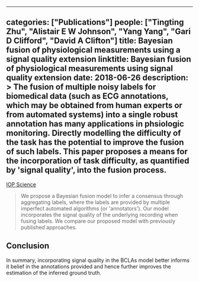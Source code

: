 
---
categories: ["Publications"]
people: ["Tingting Zhu", "Alistair E W Johnson", "Yang Yang", "Gari D Clifford", "David A Clifton"]
title: Bayesian fusion of physiological measurements using a signal quality extension
linktitle: Bayesian fusion of physiological measurements using signal quality extension
date: 2018-06-26
description: >
 The fusion of multiple noisy labels for biomedical data (such as ECG annotations, which may be obtained from human experts or from automated systems) into a single robust annotation has many applications in phsiologic monitoring. Directly modelling the difficulty of the task has the potential to improve the fusion of such labels. This paper proposes a means for the incorporation of task difficulty, as quantified by 'signal quality', into the fusion process.
---

<a href="https://iopscience.iop.org/article/10.1088/1361-6579/aac856" target="_blank">IOP Science</a>

>We propose a Bayesian fusion model to infer a consensus through aggregating labels, where the labels are provided by multiple imperfect automated algorithms (or 'annotators'). Our model incorporates the signal quality of the underlying recording when fusing labels. We compare our proposed model with previously published approaches.

## Conclusion

In summary, incorporating signal quality in the BCLAs model better informs it belief in the annotations provided and hence further improves the estimation of the inferred ground truth.